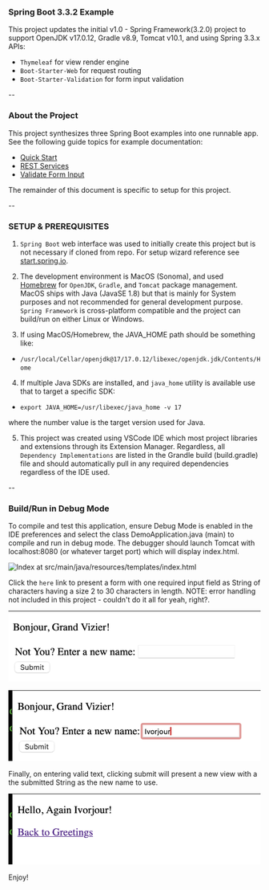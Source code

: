 ### Spring Boot 3.3.2 Example

This project updates the initial v1.0 - Spring Framework(3.2.0) project to support 
OpenJDK v17.0.12, Gradle v8.9, Tomcat v10.1, and using Spring 3.3.x APIs:
- `Thymeleaf` for view render engine
- `Boot-Starter-Web` for request routing
- `Boot-Starter-Validation` for form input validation

--
### About the Project

This project synthesizes three Spring Boot examples into one runnable app. See the following guide topics for example documentation: 
- [Quick Start](https://spring.io/quickstart)
- [REST Services](https://spring.io/guides/gs/rest-service)
- [Validate Form Input](https://spring.io/guides/gs/validating-form-input)

The remainder of this document is specific to setup for this project.

--
### SETUP & PREREQUISITES

1. `Spring Boot` web interface was used to initially create this project but is not necessary if cloned from repo. For setup wizard reference see [start.spring.io](start.spring.io).

2. The development environment is MacOS (Sonoma), and used [Homebrew](https://brew.sh) for `OpenJDK`, `Gradle`, and `Tomcat` package management. MacOS ships with Java (JavaSE 1.8) but that is mainly for System purposes and not recommended for general development purpose.  `Spring Framework` is cross-platform compatible and the project can build/run on either Linux or Windows. 

3. If using MacOS/Homebrew, the JAVA_HOME path should be something like:

- `/usr/local/Cellar/openjdk@17/17.0.12/libexec/openjdk.jdk/Contents/Home`

4. If multiple Java SDKs are installed, and `java_home` utility is available use that to target a specific SDK:

- `export JAVA_HOME=/usr/libexec/java_home -v 17`

where the number value is the target version used for Java.

5. This project was created using VSCode IDE which most project libraries and extensions through its Extension Manager. Regardless, all `Dependency Implementations` are listed in the Grandle build (build.gradle) file and should automatically pull in any required dependencies regardless of the IDE used.


--
### Build/Run in Debug Mode

To compile and test this application, ensure Debug Mode is enabled in the IDE preferences and select the class DemoApplication.java (main) to compile and run in debug mode.
The debugger should launch Tomcat with localhost:8080 (or whatever target port) which will display index.html.

![Index at src/main/java/resources/templates/index.html](https://github.com/rwhite35/Maven-Spring-Tomcat/screens/index.png)

Click the `here` link to present a form with one required input field as String of characters having a size 2 to 30 characters in length. NOTE: error handling not included in this project - couldn't do it all for yeah, right?.

![Index at src/main/java/resources/templates/form.html](https://github.com/rwhite35/Maven-Spring-Tomcat/blob/master/screens/greetingF1.png)

![Index at src/main/java/resources/templates/greeting.html](https://github.com/rwhite35/Maven-Spring-Tomcat/blob/master/screens/greetingF2.png)

Finally, on entering valid text, clicking submit will present a new view with a the submitted String as the new name to use.

![Index at src/main/java/resources/templates/result.html](https://github.com/rwhite35/Maven-Spring-Tomcat/blob/master/screens/result.png)

Enjoy!

